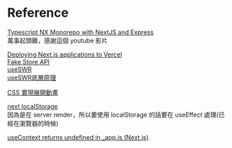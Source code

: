 # Reference
[Typescript NX Monorepo with NextJS and Express](https://www.youtube.com/watch?v=WOfL5q2HznI&list=LL&index=1&t=183s)  
萬事起頭難，感謝這個 youtube 影片  

[Deploying Next.js applications to Vercel](https://nx.dev/recipes/other/deploy-nextjs-to-vercel)  
[Fake Store API](https://fakestoreapi.com/)  
[useSWR](https://ithelp.ithome.com.tw/articles/10289265?sc=iThelpR)  
[useSWR底層原理](https://medium.com/onedegree-tech-blog/%E4%BA%86%E8%A7%A3-swr-%E7%9A%84%E9%81%8B%E4%BD%9C%E6%A9%9F%E5%88%B6-how-these-async-state-managers-work-6236fc4f9f6)  

[CSS 實現展開動畫](https://blog.51cto.com/u_15659138/5338992)  

[next localStorage](https://stackoverflow.com/questions/70142120/localstorage-not-defined-in-next-js)   
因為是在 server render，所以要使用 localStorage 的話要在 useEffect 處理(已經在瀏覽器的時候)  

[useContext returns undefined in _app.js (Next.js)](https://stackoverflow.com/questions/65572810/usecontext-returns-undefined-in-app-js-next-js)